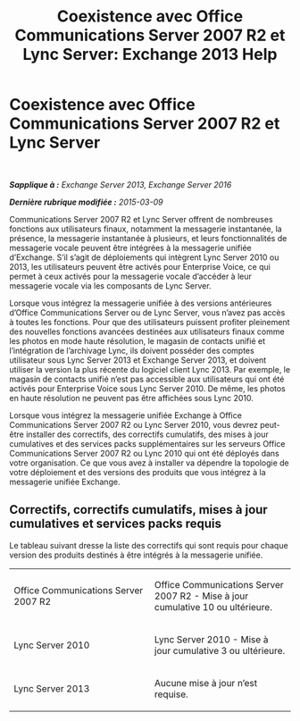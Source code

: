 ﻿---
title: 'Coexistence avec Office Communications Server 2007 R2 et Lync Server: Exchange 2013 Help'
TOCTitle: Coexistence avec Office Communications Server 2007 R2 et Lync Server
ms:assetid: f12d65c7-0b2c-46a1-a14a-802a76296fa1
ms:mtpsurl: https://technet.microsoft.com/fr-fr/library/JJ851069(v=EXCHG.150)
ms:contentKeyID: 50555512
ms.date: 05/23/2018
mtps_version: v=EXCHG.150
ms.translationtype: MT
---

# Coexistence avec Office Communications Server 2007 R2 et Lync Server

 

_**Sapplique à :** Exchange Server 2013, Exchange Server 2016_

_**Dernière rubrique modifiée :** 2015-03-09_

Communications Server 2007 R2 et Lync Server offrent de nombreuses fonctions aux utilisateurs finaux, notamment la messagerie instantanée, la présence, la messagerie instantanée à plusieurs, et leurs fonctionnalités de messagerie vocale peuvent être intégrées à la messagerie unifiée d’Exchange. S’il s’agit de déploiements qui intègrent Lync Server 2010 ou 2013, les utilisateurs peuvent être activés pour Enterprise Voice, ce qui permet à ceux activés pour la messagerie vocale d’accéder à leur messagerie vocale via les composants de Lync Server.

Lorsque vous intégrez la messagerie unifiée à des versions antérieures d’Office Communications Server ou de Lync Server, vous n’avez pas accès à toutes les fonctions. Pour que des utilisateurs puissent profiter pleinement des nouvelles fonctions avancées destinées aux utilisateurs finaux comme les photos en mode haute résolution, le magasin de contacts unifié et l’intégration de l’archivage Lync, ils doivent posséder des comptes utilisateur sous Lync Server 2013 et Exchange Server 2013, et doivent utiliser la version la plus récente du logiciel client Lync 2013. Par exemple, le magasin de contacts unifié n’est pas accessible aux utilisateurs qui ont été activés pour Enterprise Voice sous Lync Server 2010. De même, les photos en haute résolution ne peuvent pas être affichées sous Lync 2010.

Lorsque vous intégrez la messagerie unifiée Exchange à Office Communications Server 2007 R2 ou Lync Server 2010, vous devrez peut-être installer des correctifs, des correctifs cumulatifs, des mises à jour cumulatives et des services packs supplémentaires sur les serveurs Office Communications Server 2007 R2 ou Lync 2010 qui ont été déployés dans votre organisation. Ce que vous avez à installer va dépendre la topologie de votre déploiement et des versions des produits que vous intégrez à la messagerie unifiée Exchange.

## Correctifs, correctifs cumulatifs, mises à jour cumulatives et services packs requis

Le tableau suivant dresse la liste des correctifs qui sont requis pour chaque version des produits destinés à être intégrés à la messagerie unifiée.


<table>
<colgroup>
<col style="width: 50%" />
<col style="width: 50%" />
</colgroup>
<tbody>
<tr class="odd">
<td><p>Office Communications Server 2007 R2</p></td>
<td><p>Office Communications Server 2007 R2 - Mise à jour cumulative 10 ou ultérieure.</p></td>
</tr>
<tr class="even">
<td><p>Lync Server 2010</p></td>
<td><p>Lync Server 2010 - Mise à jour cumulative 3 ou ultérieure.</p></td>
</tr>
<tr class="odd">
<td><p>Lync Server 2013</p></td>
<td><p>Aucune mise à jour n’est requise.</p></td>
</tr>
</tbody>
</table>

